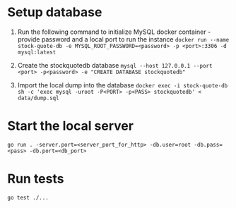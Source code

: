 # Setup database
1. Run the following command to initialize MySQL docker container - provide password and a local port to run the instance
`docker run --name stock-quote-db -e MYSQL_ROOT_PASSWORD=<password> -p <port>:3306 -d mysql:latest`

2. Create the stockquotedb database
`mysql --host 127.0.0.1 --port <port> -p<password> -e "CREATE DATABASE stockquotedb"`
3. Import the local dump into the database
`docker exec -i stock-quote-db sh -c 'exec mysql -uroot -P<PORT> -p<PASS> stockquotedb' < data/dump.sql`

# Start the local server
`go run . -server.port=<server_port_for_http> -db.user=root -db.pass=<pass> -db.port=<db_port>`


# Run tests
```go test ./...```
